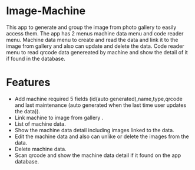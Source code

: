 # Image-Machine
This app to generate and group the image from photo gallery to easily access them.
The app has 2 menus machine data menu and code reader menu.
Machine data menu to create and read the data and link it to the image from gallery and also can update and delete the data.
Code reader menu to read qrcode data genereated by machine and show the detail of it if found in the database.

# Features
* Add machine required 5 fields (id(auto generated),name,type,qrcode and last maintenance (auto generated when the last time user updates the data)).
* Link machine to image from gallery .
* List of machine data.
* Show the machine data detail including images linked to the data.
* Edit the machine data and also can unlike or delete the images from the data.
* Delete machine data.
* Scan qrcode and show the machine data detail if it found on the app database.
